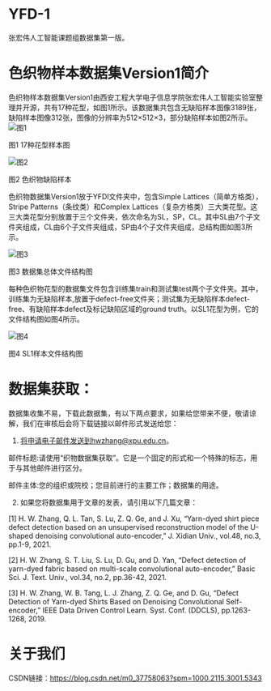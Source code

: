 # YFD-1
张宏伟人工智能课题组数据集第一版。

# 色织物样本数据集Version1简介

色织物样本数据集Version1由西安工程大学电子信息学院张宏伟人工智能实验室整理并开源，共有17种花型，如图1所示。该数据集共包含无缺陷样本图像3189张，缺陷样本图像312张，图像的分辨率为512×512×3，部分缺陷样本如图2所示。
![图1](https://user-images.githubusercontent.com/86339216/123066362-92c13e00-d442-11eb-9dcd-b021d7dc9b55.jpg)

图1 17种花型样本图

![图2](https://user-images.githubusercontent.com/86339216/123066678-dfa51480-d442-11eb-9e6d-bec3d2baf43f.jpg)

图2 色织物缺陷样本

色织物数据集Version1放于YFDⅠ文件夹中，包含Simple Lattices（简单方格类），Stripe Patterns（条纹类）和Complex Lattices（复杂方格类）三大类花型。这三大类花型分别放置于三个文件夹，依次命名为SL，SP，CL。其中SL由7个子文件夹组成，CL由6个子文件夹组成，SP由4个子文件夹组成，总结构图如图3所示。

![图3](https://user-images.githubusercontent.com/86339216/123066426-a5d40e00-d442-11eb-905b-a39e758b4282.jpg)

图3 数据集总体文件结构图

每种色织物花型的数据集文件包含训练集train和测试集test两个子文件夹。其中，训练集为无缺陷样本,放置于defect-free文件夹；测试集为无缺陷样本defect-free、有缺陷样本defect及标记缺陷区域的ground truth。以SL1花型为例，它的文件结构图如图4所示。

![图4](https://user-images.githubusercontent.com/86339216/123067333-7a055800-d443-11eb-834f-d0621078927f.jpg)

图4 SL1样本文件结构图

# 数据集获取：

数据集收集不易，下载此数据集，有以下两点要求，如果给您带来不便，敬请谅解，我们在审核后会将下载链接以邮件形式发送给您： 

1. 将申请电子邮件发送到hwzhang@xpu.edu.cn。

邮件标题:请使用“织物数据集获取”。它是一个固定的形式和一个特殊的标志，用于与其他邮件进行区分。

邮件主体:您的组织或院校；您目前进行的主要工作；数据集的用途。

2. 如果您将数据集用于文章的发表，请引用以下几篇文章：

[1] H. W. Zhang, Q. L. Tan, S. Lu, Z. Q. Ge, and J. Xu, “Yarn-dyed shirt piece defect detection based on an unsupervised reconstruction model of the U-shaped denoising convolutional auto-encoder,” J. Xidian Univ., vol.48, no.3, pp.1-9, 2021.

[2] H. W. Zhang, S. T. Liu, S. Lu, D. Gu, and D. Yan, “Defect detection of yarn-dyed fabric based on multi-scale convolutional auto-encoder,” Basic Sci. J. Text. Univ., vol.34, no.2, pp.36-42, 2021.

[3] H. W. Zhang, W. B. Tang, L. J. Zhang, Z. Q. Ge, and D. Gu, “Defect Detection of Yarn-dyed Shirts Based on Denoising Convolutional Self-encoder,” IEEE Data Driven Control Learn. Syst. Conf. (DDCLS), pp.1263-1268, 2019.

# 关于我们

CSDN链接：https://blog.csdn.net/m0_37758063?spm=1000.2115.3001.5343
